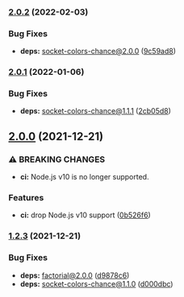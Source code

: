 ### [2.0.2](https://github.com/KenanY/chromatic-orb/compare/2.0.1...2.0.2) (2022-02-03)


### Bug Fixes

* **deps:** socket-colors-chance@2.0.0 ([9c59ad8](https://github.com/KenanY/chromatic-orb/commit/9c59ad8c7f6ae68db1a4922d6f571b4cd50f68dd))

### [2.0.1](https://github.com/KenanY/chromatic-orb/compare/2.0.0...2.0.1) (2022-01-06)


### Bug Fixes

* **deps:** socket-colors-chance@1.1.1 ([2cb05d8](https://github.com/KenanY/chromatic-orb/commit/2cb05d806133eb6a54d5dc5d5df8cdfd0bb6bdd4))

## [2.0.0](https://github.com/KenanY/chromatic-orb/compare/1.2.3...2.0.0) (2021-12-21)


### ⚠ BREAKING CHANGES

* **ci:** Node.js v10 is no longer supported.

### Features

* **ci:** drop Node.js v10 support ([0b526f6](https://github.com/KenanY/chromatic-orb/commit/0b526f62c954155ab8ef7f76a6eacbdcb8a1518a))

### [1.2.3](https://github.com/KenanY/chromatic-orb/compare/1.2.2...1.2.3) (2021-12-21)


### Bug Fixes

* **deps:** factorial@2.0.0 ([d9878c6](https://github.com/KenanY/chromatic-orb/commit/d9878c681147e0234e8e82c541fc32e4455e0bfd))
* **deps:** socket-colors-chance@1.1.0 ([d000dbc](https://github.com/KenanY/chromatic-orb/commit/d000dbce19239512a5268fccbe889a3b12dde0aa))
